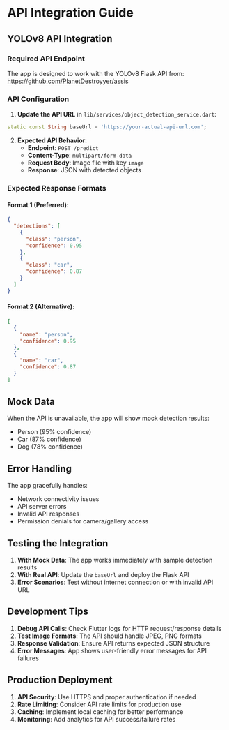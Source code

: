# API Integration Guide

## YOLOv8 API Integration

### Required API Endpoint
The app is designed to work with the YOLOv8 Flask API from: https://github.com/PlanetDestroyyer/assis

### API Configuration

1. **Update the API URL** in `lib/services/object_detection_service.dart`:
```dart
static const String baseUrl = 'https://your-actual-api-url.com';
```

2. **Expected API Behavior**:
   - **Endpoint**: `POST /predict`
   - **Content-Type**: `multipart/form-data`
   - **Request Body**: Image file with key `image`
   - **Response**: JSON with detected objects

### Expected Response Formats

#### Format 1 (Preferred):
```json
{
  "detections": [
    {
      "class": "person",
      "confidence": 0.95
    },
    {
      "class": "car",
      "confidence": 0.87
    }
  ]
}
```

#### Format 2 (Alternative):
```json
[
  {
    "name": "person",
    "confidence": 0.95
  },
  {
    "name": "car",
    "confidence": 0.87
  }
]
```

## Mock Data

When the API is unavailable, the app will show mock detection results:
- Person (95% confidence)
- Car (87% confidence)
- Dog (78% confidence)

## Error Handling

The app gracefully handles:
- Network connectivity issues
- API server errors
- Invalid API responses
- Permission denials for camera/gallery access

## Testing the Integration

1. **With Mock Data**: The app works immediately with sample detection results
2. **With Real API**: Update the `baseUrl` and deploy the Flask API
3. **Error Scenarios**: Test without internet connection or with invalid API URL

## Development Tips

1. **Debug API Calls**: Check Flutter logs for HTTP request/response details
2. **Test Image Formats**: The API should handle JPEG, PNG formats
3. **Response Validation**: Ensure API returns expected JSON structure
4. **Error Messages**: App shows user-friendly error messages for API failures

## Production Deployment

1. **API Security**: Use HTTPS and proper authentication if needed
2. **Rate Limiting**: Consider API rate limits for production use
3. **Caching**: Implement local caching for better performance
4. **Monitoring**: Add analytics for API success/failure rates

